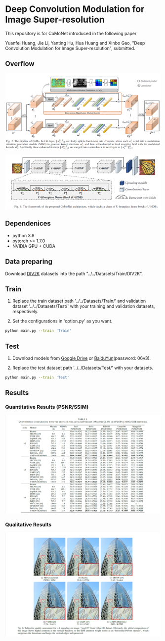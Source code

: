 # Deep Convolution Modulation for Image Super-resolution
This repository is for CoMoNet introduced in the following paper

Yuanfei Huang, Jie Li, Yanting Hu, Hua Huang and Xinbo Gao, "Deep Convolution Modulation for Image Super-resolution", submitted.

## Overflow

![Pipeline of CoMo](/Figs/Pipeline_CoMo.png)


![Framework of CoMoNet](/Figs/Framework_CoMoNet.png)

## Dependenices
* python 3.8
* pytorch >= 1.7.0
* NVIDIA GPU + CUDA

## Data preparing
Download [DIV2K](https://data.vision.ee.ethz.ch/cvl/DIV2K/) datasets into the path "../../Datasets/Train/DIV2K". 

## Train
1. Replace the train dataset path '../../Datasets/Train/' and validation dataset '../../Datasets/Test/' with your training and validation datasets, respectively.

3. Set the configurations in 'option.py' as you want.

 ```bash
python main.py --train 'Train'
```

## Test
1. Download models from [Google Drive](https://drive.google.com/drive/folders/10zIyGhTENJtfJytHoZHwf7QRrUsErl_C?usp=sharing) or [BaiduYun](https://pan.baidu.com/s/1cx_wCIXWYMQO02-78k9Gcw)(password: 06v3).

2. Replace the test dataset path '../../Datasets/Test/' with your datasets.

```bash
python main.py --train 'Test'
```

## Results
### Quantitative Results (PSNR/SSIM)
![Quantitative Results](/Figs/Performance_Table.png)

### Qualitative Results
![Fig.6](/Figs/Performance_Fig.png)
